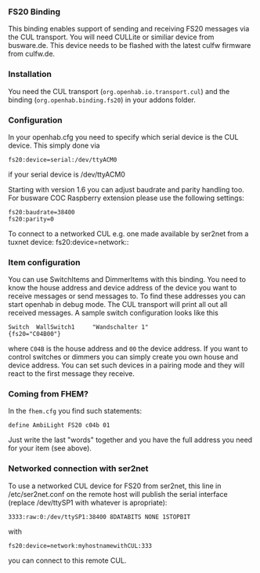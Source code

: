 ### FS20 Binding

This binding enables support of sending and receiving FS20 messages via the CUL transport. You will need CULLite or similiar device from busware.de. This device needs to be flashed with the latest culfw firmware from culfw.de.

### Installation
You need the CUL transport (`org.openhab.io.transport.cul`) and the binding (`org.openhab.binding.fs20`) in your addons folder.

### Configuration
In your openhab.cfg you need to specify which serial device is the CUL device. This simply done via

    fs20:device=serial:/dev/ttyACM0

if your serial device is /dev/ttyACM0

Starting with version 1.6 you can adjust baudrate and parity handling too. For busware COC Raspberry extension please use the following settings: 

    fs20:baudrate=38400
    fs20:parity=0

To connect to a networked CUL e.g. one made available by ser2net from a tuxnet device:
    fs20:device=network:<my host ip>:<my port>

### Item configuration
You can use SwitchItems and DimmerItems with this binding. You need to know the house address and device address of the device you want to receive messages or send messages to. To find these addresses you can start openhab in debug mode. The CUL transport will print all out all received messages.
A sample switch configuration looks like this

    Switch  WallSwitch1     "Wandschalter 1"                {fs20="C04B00"}

where `C04B` is the house address and `00` the device address. If you want to control switches or dimmers you can simply create you own house and device address. You can set such devices in a pairing mode and they will react to the first message they receive.

### Coming from FHEM?

In the `fhem.cfg` you find such statements:

    define AmbiLight FS20 c04b 01

Just write the last "words" together and you have the full address you need for your item (see above).

### Networked connection with ser2net

To use a networked CUL device for FS20 from ser2net, this line in /etc/ser2net.conf on the remote host will publish the serial interface (replace /dev/ttySP1 with whatever is apropriate):

    3333:raw:0:/dev/ttySP1:38400 8DATABITS NONE 1STOPBIT

with

    fs20:device=network:myhostnamewithCUL:333

you can connect to this remote CUL.